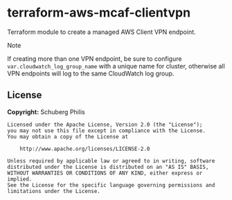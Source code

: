 # terraform-aws-mcaf-clientvpn

Terraform module to create a managed AWS Client VPN endpoint.

> [!NOTE]
> If creating more than one VPN endpoint, be sure to configure `var.cloudwatch_log_group_name`
> with a unique name for cluster, otherwise all VPN endpoints will log to the same CloudWatch log group.

<!-- BEGIN_TF_DOCS -->
<!-- END_TF_DOCS -->

## License

**Copyright:** Schuberg Philis

```text
Licensed under the Apache License, Version 2.0 (the "License");
you may not use this file except in compliance with the License.
You may obtain a copy of the License at

    http://www.apache.org/licenses/LICENSE-2.0

Unless required by applicable law or agreed to in writing, software
distributed under the License is distributed on an "AS IS" BASIS,
WITHOUT WARRANTIES OR CONDITIONS OF ANY KIND, either express or implied.
See the License for the specific language governing permissions and
limitations under the License.
```

